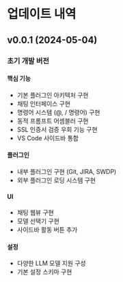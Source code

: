 # 업데이트 내역

## v0.0.1 (2024-05-04)

### 초기 개발 버전

#### 핵심 기능
- 기본 플러그인 아키텍처 구현
- 채팅 인터페이스 구현
- 명령어 시스템 (@, / 명령어) 구현
- 동적 프롬프트 어셈블러 구현
- SSL 인증서 검증 우회 기능 구현
- VS Code 사이드바 통합

#### 플러그인
- 내부 플러그인 구현 (Git, JIRA, SWDP)
- 외부 플러그인 로딩 시스템 구현

#### UI
- 채팅 웹뷰 구현
- 모델 선택기 구현
- 사이드바 활동 버튼 추가

#### 설정
- 다양한 LLM 모델 지원 구성
- 기본 설정 스키마 구현